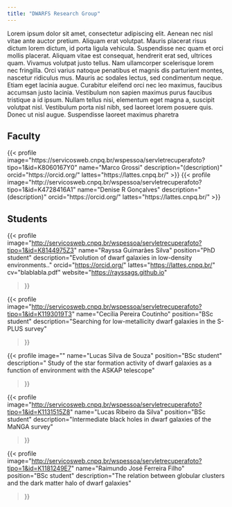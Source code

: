 ```yaml
---
title: "DWARFS Research Group"
---
```

Lorem ipsum dolor sit amet, consectetur adipiscing elit. Aenean nec nisl vitae ante auctor pretium. Aliquam erat volutpat. Mauris placerat risus dictum lorem dictum, id porta ligula vehicula. Suspendisse nec quam et orci mollis placerat. Aliquam vitae est consequat, hendrerit erat sed, ultrices quam. Vivamus volutpat justo tellus. Nam ullamcorper scelerisque lorem nec fringilla. Orci varius natoque penatibus et magnis dis parturient montes, nascetur ridiculus mus. Mauris ac sodales lectus, sed condimentum neque. Etiam eget lacinia augue. Curabitur eleifend orci nec leo maximus, faucibus accumsan justo lacinia. Vestibulum non sapien maximus purus faucibus tristique a id ipsum. Nullam tellus nisi, elementum eget magna a, suscipit volutpat nisl. Vestibulum porta nisl nibh, sed laoreet lorem posuere quis. Donec ut nisl augue. Suspendisse laoreet maximus pharetra

## Faculty
<div class="profiles-grid">
{{< profile 
    image="https://servicosweb.cnpq.br/wspessoa/servletrecuperafoto?tipo=1&id=K8060167Y0" 
    name="Marco Grossi" 
    description="(description)" 
    orcid="https://orcid.org/" 
    lattes="https://lattes.cnpq.br/" 
>}}
{{< profile 
    image="http://servicosweb.cnpq.br/wspessoa/servletrecuperafoto?tipo=1&id=K4728416A1" 
    name="Denise R Gonçalves" 
    description="(description)" 
    orcid="https://orcid.org/" 
    lattes="https://lattes.cnpq.br/" 
>}}
</div>

## Students
<div class="profiles-grid">

{{< profile 
    image="http://servicosweb.cnpq.br/wspessoa/servletrecuperafoto?tipo=1&id=K8144975Z3" 
    name="Rayssa Guimarães Silva" 
    position="PhD student" 
    description="Evolution of dwarf galaxies in low-density environments.." 
    orcid="https://orcid.org/" 
    lattes="https://lattes.cnpq.br/" 
    cv="blablabla.pdf"
    website="https://rayssags.github.io" 
>}}

{{< profile 
    image="http://servicosweb.cnpq.br/wspessoa/servletrecuperafoto?tipo=1&id=K1193019T3" 
    name="Cecília Pereira Coutinho" 
    position="BSc student"
    description="Searching for low-metallicity dwarf galaxies in the S-PLUS survey" 
>}}

{{< profile 
    image="" 
    name="Lucas Silva de Souza" 
    position="BSc student"
    description=" Study of the star formation activity of dwarf galaxies as a function of environment with the ASKAP telescope" 
>}}

{{< profile 
    image="http://servicosweb.cnpq.br/wspessoa/servletrecuperafoto?tipo=1&id=K1131515Z8" 
    name="Lucas Ribeiro da Silva"
    position="BSc student" 
    description="Intermediate black holes in dwarf galaxies of the MaNGA survey" 
>}}

{{< profile 
    image="http://servicosweb.cnpq.br/wspessoa/servletrecuperafoto?tipo=1&id=K1181249E7" 
    name="Raimundo José Ferreira Filho" 
    position="BSc student"
    description="The relation between globular clusters and the dark matter halo of dwarf galaxies" 
>}}
</div>
